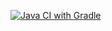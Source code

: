[![Java CI with Gradle](https://github.com/Enzo-aim/Java_BehaviourDrivenDevelopment/actions/workflows/gradle.yml/badge.svg)](https://github.com/Enzo-aim/Java_BehaviourDrivenDevelopment/actions/workflows/gradle.yml)